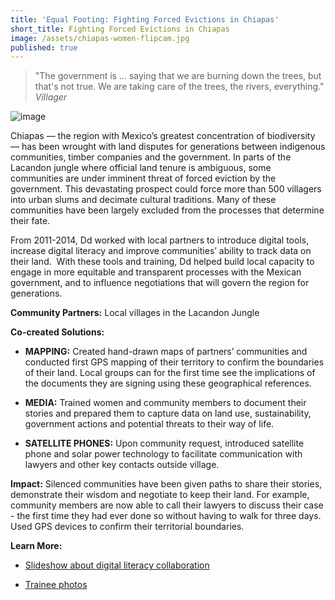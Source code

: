 ```yaml
---
title: 'Equal Footing: Fighting Forced Evictions in Chiapas'
short_title: Fighting Forced Evictions in Chiapas
image: /assets/chiapas-women-flipcam.jpg
published: true
---
```


> "The government is ... saying that we are burning down the trees, but that's not true.
> We are taking care of the trees, the rivers, everything."  <cite>Villager</cite>


![image](https://farm9.staticflickr.com/8148/7414821386_64948babd7_o.jpg)

Chiapas — the region with Mexico’s greatest concentration of biodiversity — has been wrought with land disputes for generations between indigenous communities, timber companies and the government. In parts of the Lacandon jungle where official land tenure is ambiguous, some communities are under imminent threat of forced eviction by the government. This devastating prospect could force more than 500 villagers into urban slums and decimate cultural traditions. Many of these communities have been largely excluded from the processes that determine their fate.

From 2011-2014, Dd worked with local partners to introduce digital tools, increase digital literacy and improve communities’ ability to track data on their land.  With these tools and training, Dd helped build local capacity to engage in more equitable and transparent processes with the Mexican government, and to influence negotiations that will govern the region for generations.

**Community Partners:**
Local villages in the Lacandon Jungle

**Co-created Solutions:**



  * **MAPPING:** Created hand-drawn maps of partners’ communities and conducted first GPS mapping of their territory to confirm the boundaries of their land. Local groups can for the first time see the implications of the documents they are signing using these geographical references.


  * **MEDIA:** Trained women and community members to document their stories and prepared them to capture data on land use, sustainability, government actions and potential threats to their way of life.


  * **SATELLITE PHONES:** Upon community request, introduced satellite phone and solar power technology to facilitate communication with lawyers and other key contacts outside village.


**Impact:** Silenced communities have been given paths to share their stories, demonstrate their wisdom and negotiate to keep their land. For example, community members are now able to call their lawyers to discuss their case - the first time they had ever done so without having to walk for three days. Used GPS devices to confirm their territorial boundaries.




**Learn More:**


  * [Slideshow about digital literacy collaboration](https://www.slideshare.net/emjacobi/reporting-back-from-chiapas-mexico)


  * [Trainee photos](https://www.slideshare.net/emjacobi/through-our-eyes-photos-by-mayan-villagers)

